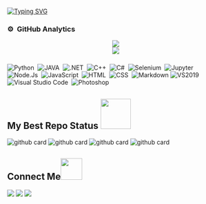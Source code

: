 <img src="https://camo.githubusercontent.com/82291b0fe831bfc6781e07fc5090cbd0a8b912bb8b8d4fec0696c881834f81ac/68747470733a2f2f70726f626f742e6d656469612f394575424971676170492e676966" width="800" height="3">


[![Typing SVG](https://readme-typing-svg.herokuapp.com?color=%2336BCF7&lines=Hello%2C+I+am+Nimesh+Akalanka;I%E2%80%99m+Currently+Working+On+%3A+𝗗𝗙𝗫々™;+How+To+Reach+Me+%3A+Contact+Me+On+Telegram;Ask+Me+About+Anything%2C+I+Am+Happy+To+Help)](https://github.com/Mafia58)

### ⚙️ &nbsp;GitHub Analytics
<div align="center"><img src="https://github-readme-stats.vercel.app/api?username=Mafia58&hide=contribs,issues,stars&theme=tokyonight" /></div>
<div align="center"><img src="https://github-readme-stats.vercel.app/api/top-langs/?username=Mafia58&hide_title=true&hide_border=true&theme=tokyonight" /></div>



###

![Python](https://img.shields.io/badge/-Python-05122A?style=flat&logo=python)&nbsp;
![JAVA](https://img.shields.io/badge/-JAVA-05122A?style=flat&logo=java)&nbsp;
![.NET](https://img.shields.io/badge/-%20.Net-05122A?style=flat&logo=dotnet)&nbsp;
![C++](https://img.shields.io/badge/-C++-05122A?style=flat&logo=cplusplus)&nbsp;
![C#](https://img.shields.io/badge/-C%20Sharp-05122A?style=flat&logo=csharp)&nbsp;
![Selenium](https://img.shields.io/badge/-Selenium-05122A?style=flat&logo=selenium&logoColor=ffffff)&nbsp;
![Jupyter](https://img.shields.io/badge/-Jupyter-05122A?style=flat&logo=jupyter&logoColor=ffffff)&nbsp;
![Node.Js](https://img.shields.io/badge/-Node.Js-05122A?style=flat&logo=nodedotjs)&nbsp;
![JavaScript](https://img.shields.io/badge/-JavaScript-05122A?style=flat&logo=javascript)&nbsp;
![HTML](https://img.shields.io/badge/-HTML-05122A?style=flat&logo=HTML5)&nbsp;
![CSS](https://img.shields.io/badge/-CSS-05122A?style=flat&logo=CSS3&logoColor=1572B6)&nbsp;
![Markdown](https://img.shields.io/badge/-Markdown-05122A?style=flat&logo=markdown)
![VS2019](https://img.shields.io/badge/-Visual%20Studio%202019-05122A?style=flat&logo=visualstudio)
![Visual Studio Code](https://img.shields.io/badge/-Visual%20Studio%20Code-05122A?style=flat&logo=visual-studio-code)&nbsp;
![Photoshop](https://img.shields.io/badge/-Photoshop-05122A?style=flat&logo=adobe-photoshop)&nbsp;

###
<h2> My Best Repo Status <img src="https://i.pinimg.com/originals/01/63/6c/01636c5434cd0462086620c60fdfec16.gif" width=70px></h2>

![github card](https://github-readme-stats.vercel.app/api/pin/?username=Mafia58&repo=mvps&theme=dark)
![github card](https://github-readme-stats.vercel.app/api/pin/?username=Mafia58&repo=MAfia-phub-bot&theme=dark)
![github card](https://github-readme-stats.vercel.app/api/pin/?username=Mafia58&repo=SubtitleTranslator-Bot&theme=dark)
![github card](https://github-readme-stats.vercel.app/api/pin/?username=Mafia58&repo=Torrent-Search_bottg&theme=dark)
 
<h2 align="left">Connect Me<img src="https://media.giphy.com/media/mGcNjsfWAjY5AEZNw6/giphy.gif" width="50"></h2>
<p align="left">
<a href="https://www.Akalanka.ml"><img src="https://img.shields.io/badge/-Akalanka.ml-3423A6?style=flat&logo=Google-Chrome&logoColor=white"/></a>
<a href="akalankanime24@gmail.com"><img src="https://img.shields.io/badge/-akalankanime24@gmail.com-D14836?style=flat&logo=Gmail&logoColor=white"/></a>
<a href="https://www.youtube.com/channel/UC3IrD9mIK5ZzUnYGY14ZIWQ"><img src="https://img.shields.io/youtube/channel/subscribers/UC3IrD9mIK5ZzUnYGY14ZIWQ"/></a>


</p>


<img src="https://camo.githubusercontent.com/82291b0fe831bfc6781e07fc5090cbd0a8b912bb8b8d4fec0696c881834f81ac/68747470733a2f2f70726f626f742e6d656469612f394575424971676170492e676966" 
width="800" height="3">


